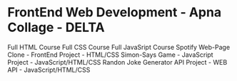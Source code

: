 # FrontEnd Web Development - Apna Collage - DELTA

Full HTML Course
Full CSS Course
Full JavaSript Course
Spotify Web-Page Clone - FrontEnd Project - HTML/CSS
Simon-Says Game - JavaScript Project - JavaScript/HTML/CSS
Randon Joke Generator API Project - WEB API - JavaScript/HTML/CSS
